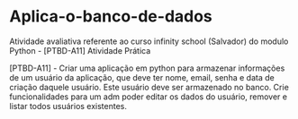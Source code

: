 # Aplica-o-banco-de-dados
Atividade avaliativa referente ao curso infinity school (Salvador) do modulo Python - [PTBD-A11] Atividade Prática

[PTBD-A11] - Criar uma aplicação em python para armazenar informações de um usuário da aplicação, que deve ter nome, email, senha e data de criação daquele usuário. Este usuário deve ser armazenado no banco. Crie funcionalidades para um adm poder editar os dados do usuário, remover e listar todos usuários existentes.
